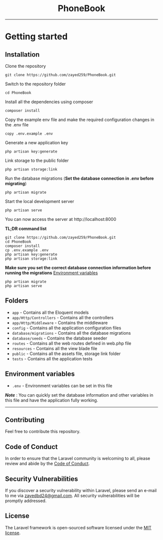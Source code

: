<h1 align="center">PhoneBook</h1>


----------

# Getting started

## Installation

Clone the repository

    git clone https://github.com/zayed259/PhoneBook.git

Switch to the repository folder

    cd PhoneBook

Install all the dependencies using composer

    composer install

Copy the example env file and make the required configuration changes in the .env file

    copy .env.example .env

Generate a new application key

    php artisan key:generate
    
Link storage to the public folder

    php artisan storage:link

Run the database migrations (**Set the database connection in .env before migrating**)

    php artisan migrate


Start the local development server

    php artisan serve

You can now access the server at http://localhost:8000

**TL;DR command list**

    git clone https://github.com/zayed259/PhoneBook.git
    cd PhoneBook
    composer install
    cp .env.example .env
    php artisan key:generate
    php artisan storage:link
    
**Make sure you set the correct database connection information before running the migrations** [Environment variables](#environment-variables)

    php artisan migrate
    php artisan serve

## Folders

- `app` - Contains all the Eloquent models
- `app/Http/Controllers` - Contains all the controllers
- `app/Http/Middleware` - Contains the middleware
- `config` - Contains all the application configuration files
- `database/migrations` - Contains all the database migrations
- `database/seeds` - Contains the database seeder
- `routes` - Contains all the web routes defined in web.php file
- `resources` - Contains all the view blade file
- `public` - Contains all the assets file, storage link folder
- `tests` - Contains all the application tests

## Environment variables

- `.env` - Environment variables can be set in this file

***Note*** : You can quickly set the database information and other variables in this file and have the application fully working.

----------

## Contributing

Feel free to contribute this repository.

## Code of Conduct

In order to ensure that the Laravel community is welcoming to all, please review and abide by the [Code of Conduct](https://laravel.com/docs/contributions#code-of-conduct).

## Security Vulnerabilities

If you discover a security vulnerability within Laravel, please send an e-mail to me via [zayedbd24@gmail.com](mailto:zayedbd24@gmail.com). All security vulnerabilities will be promptly addressed.

## License

The Laravel framework is open-sourced software licensed under the [MIT license](https://opensource.org/licenses/MIT).